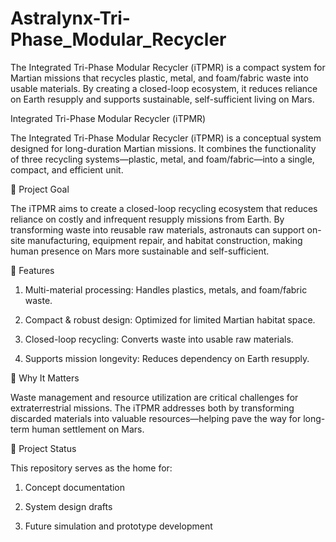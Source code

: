 # Astralynx-Tri-Phase_Modular_Recycler
The Integrated Tri-Phase Modular Recycler (iTPMR) is a compact system for Martian missions that recycles plastic, metal, and foam/fabric waste into usable materials. By creating a closed-loop ecosystem, it reduces reliance on Earth resupply and supports sustainable, self-sufficient living on Mars.

Integrated Tri-Phase Modular Recycler (iTPMR)

The Integrated Tri-Phase Modular Recycler (iTPMR) is a conceptual system designed for long-duration Martian missions. It combines the functionality of three recycling systems—plastic, metal, and foam/fabric—into a single, compact, and efficient unit.

🚀 Project Goal

The iTPMR aims to create a closed-loop recycling ecosystem that reduces reliance on costly and infrequent resupply missions from Earth. By transforming waste into reusable raw materials, astronauts can support on-site manufacturing, equipment repair, and habitat construction, making human presence on Mars more sustainable and self-sufficient.

🔧 Features

1. Multi-material processing: Handles plastics, metals, and foam/fabric waste.

2. Compact & robust design: Optimized for limited Martian habitat space.

3. Closed-loop recycling: Converts waste into usable raw materials.

4. Supports mission longevity: Reduces dependency on Earth resupply.

🌌 Why It Matters

Waste management and resource utilization are critical challenges for extraterrestrial missions. The iTPMR addresses both by transforming discarded materials into valuable resources—helping pave the way for long-term human settlement on Mars.

📂 Project Status

This repository serves as the home for:

1. Concept documentation

2. System design drafts

3. Future simulation and prototype development
